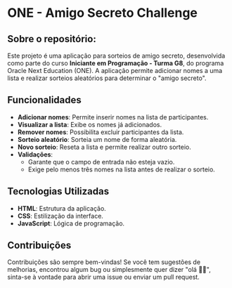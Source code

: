 # ONE - Amigo Secreto Challenge

## Sobre o repositório:
Este projeto é uma aplicação para sorteios de amigo secreto, desenvolvida como parte do curso **Iniciante em Programação - Turma G8**, do programa Oracle Next Education (ONE). A aplicação permite adicionar nomes a uma lista e realizar sorteios aleatórios para determinar o "amigo secreto".

## Funcionalidades
- **Adicionar nomes**: Permite inserir nomes na lista de participantes.
- **Visualizar a lista**: Exibe os nomes já adicionados.
- **Remover nomes**: Possibilita excluir participantes da lista.
- **Sorteio aleatório**: Sorteia um nome de forma aleatória.
- **Novo sorteio**: Reseta a lista e permite realizar outro sorteio.
- **Validações**:
	- Garante que o campo de entrada não esteja vazio.
	- Exige pelo menos três nomes na lista antes de realizar o sorteio.

## Tecnologias Utilizadas
- **HTML**: Estrutura da aplicação.
- **CSS**: Estilização da interface.
- **JavaScript**: Lógica de programação.

## Contribuições 
Contribuições são sempre bem-vindas! Se você tem sugestões de melhorias, encontrou algum bug ou simplesmente quer dizer "olá 👋🏽", sinta-se à vontade para abrir uma issue ou enviar um pull request.